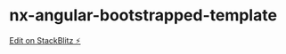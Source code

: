 # nx-angular-bootstrapped-template

[Edit on StackBlitz ⚡️](https://stackblitz.com/edit/nx-angular-njuuax)